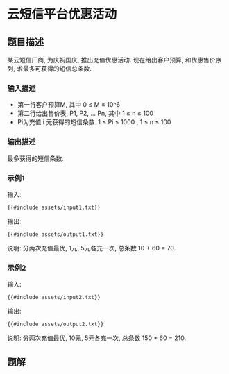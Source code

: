 # 云短信平台优惠活动

## 题目描述

某云短信厂商, 为庆祝国庆, 推出充值优惠活动.
现在给出客户预算, 和优惠售价序列, 求最多可获得的短信总条数.

### 输入描述

- 第一行客户预算M, 其中 0 ≤ M ≤ 10^6
- 第二行给出售价表, P1, P2, … Pn, 其中 1 ≤ n ≤ 100
- Pi为充值 i 元获得的短信条数. 1 ≤ Pi ≤ 1000 , 1 ≤ n ≤ 100

### 输出描述

最多获得的短信条数.

### 示例1

输入:

```text
{{#include assets/input1.txt}}
```

输出:

```text
{{#include assets/output1.txt}}
```

说明: 分两次充值最优, 1元, 5元各充一次, 总条数 10 + 60 = 70.

### 示例2

输入:

```text
{{#include assets/input2.txt}}
```

输出:

```text
{{#include assets/output2.txt}}
```

说明: 分两次充值最优, 10元, 5元各充一次, 总条数 150 + 60 = 210.

## 题解
